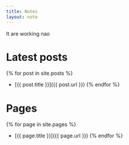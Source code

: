 ```yaml
---
title: Notes
layout: note
---
```


It are working nao

# Latest posts

{% for post in site.posts %}
   -  [{{ post.title }}]({{ post.url }})
{% endfor %}


# Pages
{% for page in site.pages %}
   -  [{{ page.title }}]({{ page.url }})
{% endfor %}


